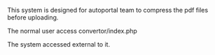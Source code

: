 This system is designed for autoportal team to compress the pdf files before uploading.

The normal user access convertor/index.php

The system accessed external to it.
